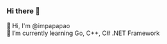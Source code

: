 ### Hi there 👋

<!--
**impapapao/impapapao** is a ✨ _special_ ✨ repository because its (this file) appears on your GitHub profile.

Here are some ideas to get you started:

- 🔭 I’m currently working on ...
- 🌱 I’m currently learning Python
- 👯 I’m looking to collaborate on ...
- 🤔 I’m looking for help with ...
- 💬 Ask me about ...
- 📫 How to reach me: ...

-->
👋 Hi, I'm @impapapao <br />
🌱 I’m currently learning Go, C++, C# .NET Framework



